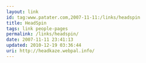 ```yaml
---
layout: link
id: tag:www.patater.com,2007-11-11:/links/headspin
title: HeadSpin
tags: link people-pages
permalink: /links/headspin/
date: 2007-11-11 23:41:13
updated: 2010-12-19 03:36:44
uri: http://headkaze.webpal.info/
---
```


